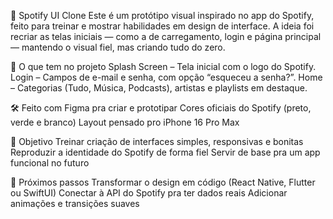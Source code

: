 🎵 Spotify UI Clone
Este é um protótipo visual inspirado no app do Spotify, feito para treinar e mostrar habilidades em design de interface.
A ideia foi recriar as telas iniciais — como a de carregamento, login e página principal — mantendo o visual fiel, mas criando tudo do zero.

📸 O que tem no projeto
Splash Screen – Tela inicial com o logo do Spotify.
Login – Campos de e-mail e senha, com opção “esqueceu a senha?”.
Home – Categorias (Tudo, Música, Podcasts), artistas e playlists em destaque.

🛠️ Feito com
Figma pra criar e prototipar
Cores oficiais do Spotify (preto, verde e branco)
Layout pensado pro iPhone 16 Pro Max

🎯 Objetivo
Treinar criação de interfaces simples, responsivas e bonitas
Reproduzir a identidade do Spotify de forma fiel
Servir de base pra um app funcional no futuro

🚀 Próximos passos
Transformar o design em código (React Native, Flutter ou SwiftUI)
Conectar à API do Spotify pra ter dados reais
Adicionar animações e transições suaves

